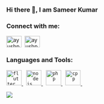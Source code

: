 ### Hi there 👋, I am Sameer Kumar

<h3 align="left">Connect with me:</h3>
<p align="left">
<a href="https://www.linkedin.com/in/sameer-kumar-07345a171" target="blank"><img align="center" src="https://cdn.jsdelivr.net/npm/simple-icons@3.0.1/icons/linkedin.svg" alt="ayushpgupta" height="30" width="40" /></a>&nbsp
<a href="https://instagram.com/burns0flife" target="blank"><img align="center" src="https://cdn.jsdelivr.net/npm/simple-icons@3.0.1/icons/instagram.svg" alt="ayushpgupta" height="30" width="40" /></a>
</p>

<h3 align="left">Languages and Tools:</h3>
<p align="left"> 
  <a href="https://flutter.dev" target="_blank"> <code><img src="https://www.vectorlogo.zone/logos/flutterio/flutterio-icon.svg" alt="flutter" width="40" height="40"/></code> </a> &nbsp
  <a href="https://nodejs.org" target="_blank"> <code><img src="https://www.vectorlogo.zone/logos/nodejs/nodejs-icon.svg" alt="nodejs" width="40" height="40"/></code> </a> &nbsp
  <a href="https://www.php.net" target="_blank"> <code><img src="https://www.vectorlogo.zone/logos/php/php-icon.svg" alt="php" width="40" height="40" /></code> </a>  &nbsp
  <a href="https://isocpp.org/" target="_blank"> <code><img src="https://isocpp.org/assets/images/cpp_logo.png" alt="cpp" width="40" height="40" /></code> </a>  &nbsp
</p>
  
<img align="center" src="https://github-readme-stats.vercel.app/api/top-langs/?username=Sam1kumar&theme=light&hide_langs_below=1" />
